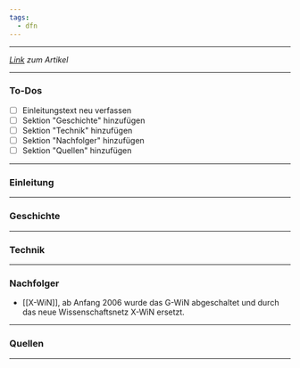```yaml
---
tags:
  - dfn
---
```

***
*[Link](https://de.wikipedia.org/wiki/Gigabit-Wissenschaftsnetz) zum Artikel*
***
### To-Dos
- [ ] Einleitungstext neu verfassen
- [ ] Sektion "Geschichte" hinzufügen
- [ ] Sektion "Technik" hinzufügen
- [ ] Sektion "Nachfolger" hinzufügen
- [ ] Sektion "Quellen" hinzufügen

***
### Einleitung


***
### Geschichte


***
### Technik


***
### Nachfolger
- [[X-WiN]], ab Anfang 2006 wurde das G-WiN abgeschaltet und durch das neue Wissenschaftsnetz X-WiN ersetzt.

***
### Quellen


***
